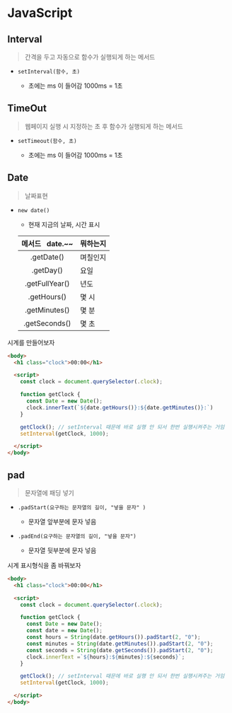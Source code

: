 # JavaScript

## Interval

> 간격을 두고 자동으로 함수가 실행되게 하는 메서드

- `setInterval(함수, 초)`
  
  - 초에는 ms 이 들어감 1000ms = 1초

## TimeOut

> 웹페이지 실행 시 지정하는 초 후 함수가 실행되게 하는 메서드

- `setTimeout(함수, 초)`
  
  - 초에는 ms 이 들어감 1000ms = 1초

## Date

> 날짜표현

- `new date()`
  
  - 현재 지금의 날짜, 시간 표시
  
  | 메서드   date.~~  | 뭐하는지 |
  |:--------------:| ---- |
  | .getDate()     | 며칠인지 |
  | .getDay()      | 요일   |
  | .getFullYear() | 년도   |
  | .getHours()    | 몇 시  |
  | .getMinutes()  | 몇 분  |
  | .getSeconds()  | 몇 초  |

시계를 만들어보자

```html
<body>
  <h1 class="clock">00:00</h1>

  <script>
    const clock = document.querySelector(.clock);

    function getClock {
      const Date = new Date();
      clock.innerText(`${date.getHours()}:${date.getMinutes()}:`)
    }

    getClock(); // setInterval 때문에 바로 실행 안 되서 한번 실행시켜주는 거임
    setInterval(getClock, 1000);

  </script>
</body>
```

## pad

> 문자열에 패딩 넣기

- `.padStart(요구하는 문자열의 길이, "넣을 문자" )`
  
  - 문자열 앞부분에 문자 넣음

- `.padEnd(요구하는 문자열의 길이, "넣을 문자")`
  
  - 문자열 뒷부분에 문자 넣음

시계 표시형식을 좀 바꿔보자

```html
<body>
  <h1 class="clock">00:00</h1>

  <script>
    const clock = document.querySelector(.clock);

    function getClock {
      const Date = new Date();
      const date = new Date();  
      const hours = String(date.getHours()).padStart(2, "0");  
      const minutes = String(date.getMinutes()).padStart(2, "0");  
      const seconds = String(date.getSeconds()).padStart(2, "0");  
      clock.innerText =`${hours}:${minutes}:${seconds}`;
    }

    getClock(); // setInterval 때문에 바로 실행 안 되서 한번 실행시켜주는 거임
    setInterval(getClock, 1000);

  </script>
</body>
```

